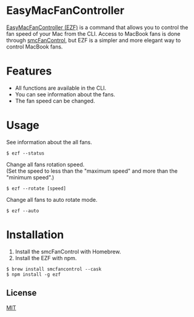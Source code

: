 # EasyMacFanController

[EasyMacFanController (EZF)](https://www.npmjs.com/package/ezf) is a command that allows you to control the fan speed of your Mac from the CLI.
Access to MacBook fans is done through [smcFanControl](https://github.com/hholtmann/smcFanControl), but EZF is a simpler and more elegant way to control MacBook fans.

# Features

- All functions are available in the CLI.
- You can see information about the fans.
- The fan speed can be changed.

# Usage

See information about the all fans.

```
$ ezf --status
```

Change all fans rotation speed.  
(Set the speed to less than the "maximum speed" and more than the "minimum speed".)

```
$ ezf --rotate [speed]
```

Change all fans to auto rotate mode.

```
$ ezf --auto
```

# Installation

1. Install the smcFanControl with Homebrew.
2. Install the EZF with npm.

```
$ brew install smcfancontrol --cask
$ npm install -g ezf
```

## License
 
[MIT](http://TomoakiTANAKA.mit-license.org)
